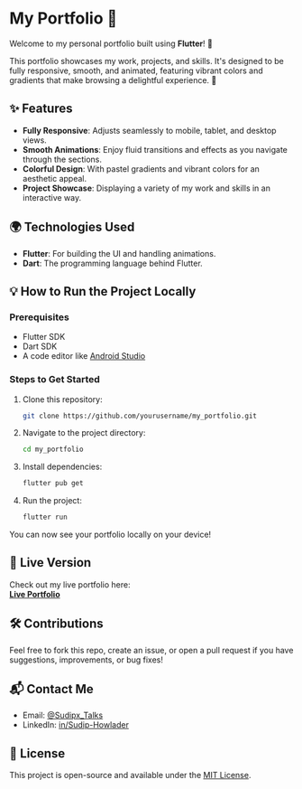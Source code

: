 # My Portfolio 🌈

Welcome to my personal portfolio built using **Flutter**! 🎉

This portfolio showcases my work, projects, and skills. It's designed to be fully responsive, smooth, and animated, featuring vibrant colors and gradients that make browsing a delightful experience. 🚀

## ✨ Features
- **Fully Responsive**: Adjusts seamlessly to mobile, tablet, and desktop views.
- **Smooth Animations**: Enjoy fluid transitions and effects as you navigate through the sections.
- **Colorful Design**: With pastel gradients and vibrant colors for an aesthetic appeal.
- **Project Showcase**: Displaying a variety of my work and skills in an interactive way.

## 🌍 Technologies Used
- **Flutter**: For building the UI and handling animations.
- **Dart**: The programming language behind Flutter.

## 💡 How to Run the Project Locally

### Prerequisites
- Flutter SDK
- Dart SDK
- A code editor like [Android Studio](https://developer.android.com/studio)

### Steps to Get Started

1. Clone this repository:
    ```bash
    git clone https://github.com/yourusername/my_portfolio.git
    ```

2. Navigate to the project directory:
    ```bash
    cd my_portfolio
    ```

3. Install dependencies:
    ```bash
    flutter pub get
    ```

4. Run the project:
    ```bash
    flutter run
    ```

You can now see your portfolio locally on your device!

## 🚀 Live Version

Check out my live portfolio here:  
**[Live Portfolio](https://flexidriod.github.io/Sudip-DevLabs.io/)**

## 🛠️ Contributions

Feel free to fork this repo, create an issue, or open a pull request if you have suggestions, improvements, or bug fixes!

## 📬 Contact Me

- Email: [@Sudipx_Talks](mailto:sudipxtalks@gmail.com)
- LinkedIn: [in/Sudip-Howlader](https://www.linkedin.com/in/sudip-howlader/)

## 🤝 License

This project is open-source and available under the [MIT License](LICENSE).
